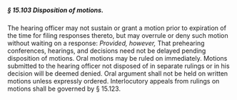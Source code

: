 ##### § 15.103 Disposition of motions. #####

The hearing officer may not sustain or grant a motion prior to expiration of the time for filing responses thereto, but may overrule or deny such motion without waiting on a response: *Provided, however,* That prehearing conferences, hearings, and decisions need not be delayed pending disposition of motions. Oral motions may be ruled on immediately. Motions submitted to the hearing officer not disposed of in separate rulings or in his decision will be deemed denied. Oral argument shall not be held on written motions unless expressly ordered. Interlocutory appeals from rulings on motions shall be governed by § 15.123.